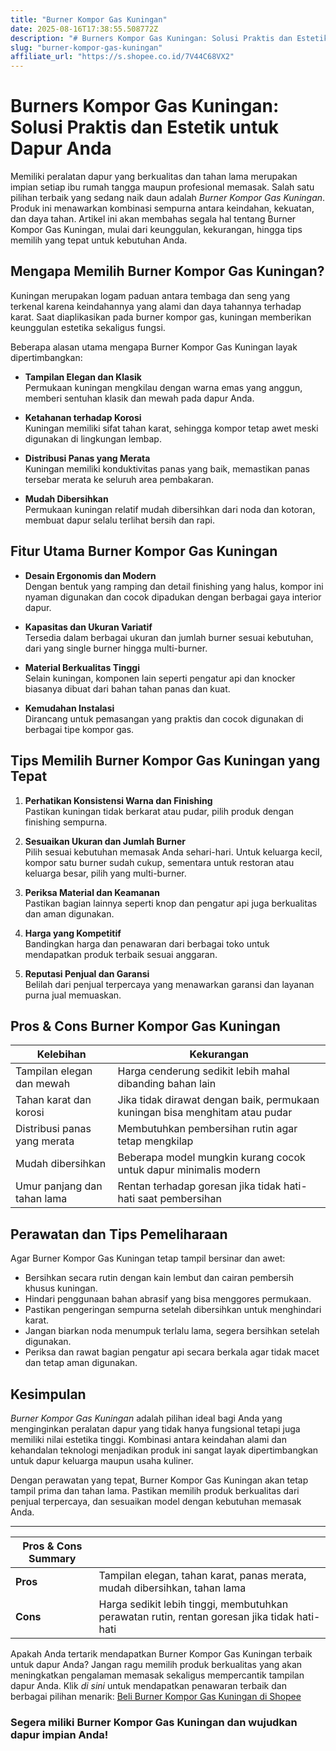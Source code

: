 ```yaml
---
title: "Burner Kompor Gas Kuningan"
date: 2025-08-16T17:38:55.508772Z
description: "# Burners Kompor Gas Kuningan: Solusi Praktis dan Estetik untuk Dapur Anda..."
slug: "burner-kompor-gas-kuningan"
affiliate_url: "https://s.shopee.co.id/7V44C68VX2"
---
```

# Burners Kompor Gas Kuningan: Solusi Praktis dan Estetik untuk Dapur Anda

Memiliki peralatan dapur yang berkualitas dan tahan lama merupakan impian setiap ibu rumah tangga maupun profesional memasak. Salah satu pilihan terbaik yang sedang naik daun adalah *Burner Kompor Gas Kuningan*. Produk ini menawarkan kombinasi sempurna antara keindahan, kekuatan, dan daya tahan. Artikel ini akan membahas segala hal tentang Burner Kompor Gas Kuningan, mulai dari keunggulan, kekurangan, hingga tips memilih yang tepat untuk kebutuhan Anda. 

## Mengapa Memilih Burner Kompor Gas Kuningan?

Kuningan merupakan logam paduan antara tembaga dan seng yang terkenal karena keindahannya yang alami dan daya tahannya terhadap karat. Saat diaplikasikan pada burner kompor gas, kuningan memberikan keunggulan estetika sekaligus fungsi.

Beberapa alasan utama mengapa Burner Kompor Gas Kuningan layak dipertimbangkan:

- **Tampilan Elegan dan Klasik**  
  Permukaan kuningan mengkilau dengan warna emas yang anggun, memberi sentuhan klasik dan mewah pada dapur Anda.

- **Ketahanan terhadap Korosi**  
  Kuningan memiliki sifat tahan karat, sehingga kompor tetap awet meski digunakan di lingkungan lembap.

- **Distribusi Panas yang Merata**  
  Kuningan memiliki konduktivitas panas yang baik, memastikan panas tersebar merata ke seluruh area pembakaran.

- **Mudah Dibersihkan**  
  Permukaan kuningan relatif mudah dibersihkan dari noda dan kotoran, membuat dapur selalu terlihat bersih dan rapi.

## Fitur Utama Burner Kompor Gas Kuningan

- **Desain Ergonomis dan Modern**  
  Dengan bentuk yang ramping dan detail finishing yang halus, kompor ini nyaman digunakan dan cocok dipadukan dengan berbagai gaya interior dapur.

- **Kapasitas dan Ukuran Variatif**  
  Tersedia dalam berbagai ukuran dan jumlah burner sesuai kebutuhan, dari yang single burner hingga multi-burner.

- **Material Berkualitas Tinggi**  
  Selain kuningan, komponen lain seperti pengatur api dan knocker biasanya dibuat dari bahan tahan panas dan kuat.

- **Kemudahan Instalasi**  
  Dirancang untuk pemasangan yang praktis dan cocok digunakan di berbagai tipe kompor gas.

## Tips Memilih Burner Kompor Gas Kuningan yang Tepat

1. **Perhatikan Konsistensi Warna dan Finishing**  
   Pastikan kuningan tidak berkarat atau pudar, pilih produk dengan finishing sempurna.

2. **Sesuaikan Ukuran dan Jumlah Burner**  
   Pilih sesuai kebutuhan memasak Anda sehari-hari. Untuk keluarga kecil, kompor satu burner sudah cukup, sementara untuk restoran atau keluarga besar, pilih yang multi-burner.

3. **Periksa Material dan Keamanan**  
   Pastikan bagian lainnya seperti knop dan pengatur api juga berkualitas dan aman digunakan.

4. **Harga yang Kompetitif**  
   Bandingkan harga dan penawaran dari berbagai toko untuk mendapatkan produk terbaik sesuai anggaran.

5. **Reputasi Penjual dan Garansi**  
   Belilah dari penjual terpercaya yang menawarkan garansi dan layanan purna jual memuaskan.

## Pros & Cons Burner Kompor Gas Kuningan

| **Kelebihan**                                | **Kekurangan**                                  |
|----------------------------------------------|------------------------------------------------|
| Tampilan elegan dan mewah                   | Harga cenderung sedikit lebih mahal dibanding bahan lain |
| Tahan karat dan korosi                     | Jika tidak dirawat dengan baik, permukaan kuningan bisa menghitam atau pudar |
| Distribusi panas yang merata               | Membutuhkan pembersihan rutin agar tetap mengkilap |
| Mudah dibersihkan                          | Beberapa model mungkin kurang cocok untuk dapur minimalis modern |
| Umur panjang dan tahan lama                | Rentan terhadap goresan jika tidak hati-hati saat pembersihan |

## Perawatan dan Tips Pemeliharaan

Agar Burner Kompor Gas Kuningan tetap tampil bersinar dan awet:

- Bersihkan secara rutin dengan kain lembut dan cairan pembersih khusus kuningan.
- Hindari penggunaan bahan abrasif yang bisa menggores permukaan.
- Pastikan pengeringan sempurna setelah dibersihkan untuk menghindari karat.
- Jangan biarkan noda menumpuk terlalu lama, segera bersihkan setelah digunakan.
- Periksa dan rawat bagian pengatur api secara berkala agar tidak macet dan tetap aman digunakan.

## Kesimpulan

*Burner Kompor Gas Kuningan* adalah pilihan ideal bagi Anda yang menginginkan peralatan dapur yang tidak hanya fungsional tetapi juga memiliki nilai estetika tinggi. Kombinasi antara keindahan alami dan kehandalan teknologi menjadikan produk ini sangat layak dipertimbangkan untuk dapur keluarga maupun usaha kuliner.

Dengan perawatan yang tepat, Burner Kompor Gas Kuningan akan tetap tampil prima dan tahan lama. Pastikan memilih produk berkualitas dari penjual terpercaya, dan sesuaikan model dengan kebutuhan memasak Anda.

---

| **Pros & Cons Summary** | |
|-------------------------|---------------------------------------------------------------------------------------|
| **Pros**              | Tampilan elegan, tahan karat, panas merata, mudah dibersihkan, tahan lama            |
| **Cons**              | Harga sedikit lebih tinggi, membutuhkan perawatan rutin, rentan goresan jika tidak hati-hati |

Apakah Anda tertarik mendapatkan Burner Kompor Gas Kuningan terbaik untuk dapur Anda? Jangan ragu memilih produk berkualitas yang akan meningkatkan pengalaman memasak sekaligus mempercantik tampilan dapur Anda. Klik *di sini* untuk mendapatkan penawaran terbaik dan berbagai pilihan menarik: [Beli Burner Kompor Gas Kuningan di Shopee](https://s.shopee.co.id/7V44C68VX2)

### Segera miliki Burner Kompor Gas Kuningan dan wujudkan dapur impian Anda!